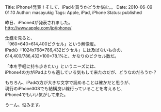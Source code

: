 Title: iPhone4発表！そして、iPadを買うかどうか悩む。。
Date: 2010-06-09 01:10
Author: masayukig
Tags: Apple, iPad, iPhone
Status: published

昨日、iPhone4が発表されました。  
http://www.apple.com/jp/iphone/

[仕様](http://www.apple.com/jp/iphone/specs.html)を見ると、  
「960×640=614,400ピクセル」という解像度。  
iPadの「1024x768=786,432ピクセル」には及ばないものの、  
614,400/786,432\*100=78.1%と、かなりのピクセル数だ。

「本を手軽に持ち歩きたい」というニーズには、  
iPhone4の方がiPadよりも適している気もして来たのだが、どうなのだろうか？

もちろん、iPadの方が大きな文字で読めることは確かだと思うが、  
現行のiPhone3GSでも結構良い線行っていることを考えると、  
iPhone4でもいい気がして来た。

うーん。悩みます。
